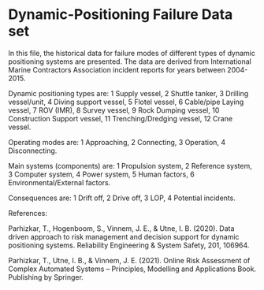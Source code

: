# Dynamic-Positioning Failure Data set
In this file, the historical data for failure modes of different types of dynamic positioning systems are presented. The data are derived from International Marine Contractors Association incident reports for years between 2004-2015.

Dynamic positioning types are: 1 Supply vessel, 2 Shuttle tanker, 3 Drilling vessel/unit, 4 Diving support vessel, 5 Flotel vessel, 6 Cable/pipe Laying vessel, 7 ROV (IMR), 8 Survey vessel, 9 Rock Dumping vessel, 10 Construction Support vessel, 11 Trenching/Dredging vessel, 12 Crane vessel.

Operating modes are: 1 Approaching, 2 Connecting, 3 Operation, 4 Disconnecting.

Main systems (components) are: 1 Propulsion system, 2 Reference system, 3 Computer system, 4 Power system, 5 Human factors, 6 Environmental/External factors.

Consequences are: 1 Drift off, 2 Drive off, 3 LOP, 4 Potential incidents.



References:

Parhizkar, T., Hogenboom, S., Vinnem, J. E., & Utne, I. B. (2020). Data driven approach to risk management and decision support for dynamic positioning systems. Reliability Engineering & System Safety, 201, 106964.

Parhizkar, T., Utne, I. B., & Vinnem, J. E. (2021). Online Risk Assessment of Complex Automated Systems – Principles, Modelling and Applications Book. Publishing by Springer. 



